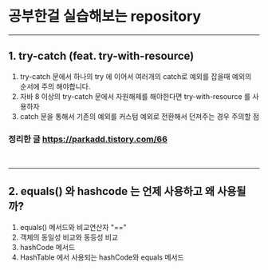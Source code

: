 # 공부한걸 실습해보는 repository

<hr>

## 1. try-catch (feat. try-with-resource)
1. try-catch 문에서 하나의 try 에 이어서 여러개의 catch로 예외를 잡을때 예외의 순서에 주의 해야합니다.
2. 자바 8 이상의 try-catch 문에서 자원해제를 해야한다면 try-with-resource 를 사용하자
3. catch 문을 통해서 기존의 예외를 커스텀 예외로 전환해서 던져주는 경우 주의할 점
### 정리한 글 https://parkadd.tistory.com/66
<br>
<hr>

## 2. equals() 와 hashcode 는 언제 사용하고 왜 사용될까?
1. equals() 메서드와 비교연산자 "=="
2. 객체의 동일성 비교와 동등성 비교
3. hashCode 메서드
4. HashTable 에서 사용되는 hashCode와 equals 메서드

